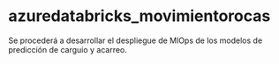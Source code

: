 # azuredatabricks_movimientorocas
Se procederá a desarrollar el despliegue de MlOps de los modelos de predicción de carguio y acarreo. 

